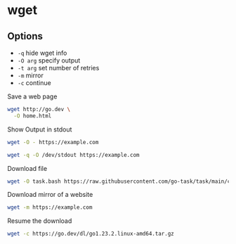# wget

## Options

* `-q` hide wget info
* `-O arg` specify output
* `-t arg` set number of retries
* `-m` mirror
* `-c` continue

Save a web page
```sh
wget http://go.dev \
  -O home.html
```

Show Output in stdout
```sh
wget -O - https://example.com
```

```sh
wget -q -O /dev/stdout https://example.com
```

Download file
```sh
wget -O task.bash https://raw.githubusercontent.com/go-task/task/main/completion/bash/task.bash
```

Download mirror of a website
```sh
wget -m https://example.com
```

Resume the download
```sh
wget -c https://go.dev/dl/go1.23.2.linux-amd64.tar.gz
```
